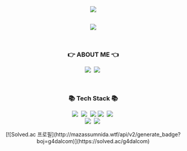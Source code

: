 <div align="center">
  <a href="https://g4daclom.tistory.com/">
    <img src="https://capsule-render.vercel.app/api?type=soft&color=auto&height=100&section=header&text=&#123'✋🏻hello%20world!'&#125&#59&fontSize=50&animation=blinking" />
  </a>
</div>
<br />

<p align="center">
  <a href="https://hits.seeyoufarm.com"><img src="https://hits.seeyoufarm.com/api/count/incr/badge.svg?url=https%3A%2F%2Fgithub.com%2Fg4dalcom&count_bg=%23ED6DA3&title_bg=%2386757E&icon=github.svg&icon_color=%23E1DEDE&title=hits&edge_flat=false"/></a>
</p>

<br>

<h3 align="center">👉 ABOUT ME 👈</h3>
<p align="center">
  <a href="https://g4daclom.tistory.com/"><img src="https://img.shields.io/badge/Tech Blog-000000?style=flat&logo=Tistory&logoColor=white&link=https://g4daclom.tistory.com/"/></a>&nbsp
  <a href="mailto:g4dalcom@gmail.com"><img src="https://img.shields.io/badge/Email-44A833?style=flat&logo=Mail.Ru&logoColor=white&link=g4dalcom06@gmail.com"/></a>&nbsp
</p>

<br>

<h3 align="center">📚 Tech Stack 📚</h3>
<p align="center">
  <img src="https://img.shields.io/badge/Java-007396?style=flat&logo=Java&logoColor=white"/></a>&nbsp
  <img src="https://img.shields.io/badge/SpringBoot-6DB33F?style=flat&logo=Spring&logoColor=white"/></a>&nbsp 
  <img src="https://img.shields.io/badge/MySQL-4479A1?style=flat&logo=MySQL&logoColor=white"/></a>
  <img src="https://img.shields.io/badge/Git-F05032?style=flat&logo=Git&logoColor=white"/>&nbsp
  <img src="https://img.shields.io/badge/AWS-232F3E?style=flat&logo=AmazonAWS&logoColor=white"/></a>&nbsp
  <br>
  <img src="https://img.shields.io/badge/Docker-2496ED?style=flat&logo=Docker&logoColor=white"/></a>&nbsp
  <img src="https://img.shields.io/badge/Jenkins-D24939?style=flat&logo=Jenkins&logoColor=white"/></a>&nbsp

</p>

<div align="center">
[![Solved.ac
프로필](http://mazassumnida.wtf/api/v2/generate_badge?boj=g4dalcom)](https://solved.ac/g4dalcom)
</div>
